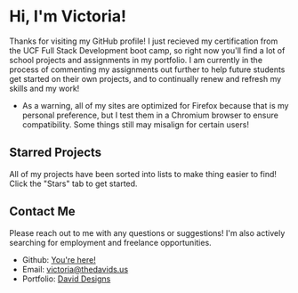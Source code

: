 # Hi, I'm Victoria!
Thanks for visiting my GitHub profile! I just recieved my certification from the UCF Full Stack Development boot camp,
so right now you'll find a lot of school projects and assignments in my portfolio. I am currently in the process of commenting my assignments out further to help future students get started on their own projects, and to continually renew and refresh my skills and my work!

* As a warning, all of my sites are optimized for Firefox because that is my personal preference, but I test them in a Chromium browser to ensure compatibility. Some things still may misalign for certain users!

## Starred Projects
All of my projects have been sorted into lists to make thing easier to find! Click the "Stars" tab to get started.

## Contact Me
Please reach out to me with any questions or suggestions! I'm also actively searching for employment and freelance opportunities.
* Github: [You're here!](https://github.com/xunvyre/)
* Email: victoria@thedavids.us
* Portfolio: [David Designs](https://xunvyre.github.io/daviddesigns/)

<!---
xunvyre/xunvyre is a ✨ special ✨ repository because its `README.md` (this file) appears on your GitHub profile.
You can click the Preview link to take a look at your changes.
--->
